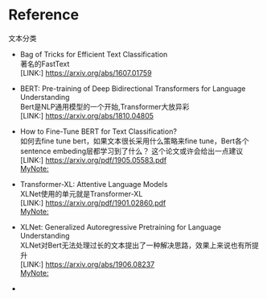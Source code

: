 # Reference  
文本分类  


- Bag of Tricks for Efficient Text Classification  
著名的FastText  
[LINK:] https://arxiv.org/abs/1607.01759  


- BERT: Pre-training of Deep Bidirectional Transformers for Language Understanding  
Bert是NLP通用模型的一个开始,Transformer大放异彩  
[LINK:] https://arxiv.org/abs/1810.04805   

- How to Fine-Tune BERT for Text Classification?  
如何去fine tune bert，如果文本很长采用什么策略来fine tune，Bert各个sentence embeding层都学习到了什么？
这个论文或许会给出一点建议  
[LINK:] https://arxiv.org/pdf/1905.05583.pdf  
[MyNote:](./How%20to%20Fine-Tune%20BERT%20for%20Text%20Classification.md)  


- Transformer-XL: Attentive Language Models   
XLNet使用的单元就是Transformer-XL  
[LINK:] https://arxiv.org/pdf/1901.02860.pdf  
[MyNote:](./Transformer-XL.md)   

- XLNet: Generalized Autoregressive Pretraining for Language Understanding  
XLNet对Bert无法处理过长的文本提出了一种解决思路，效果上来说也有所提升  
[LINK:] https://arxiv.org/abs/1906.08237  
[MyNote:](./XLNet.md)  





-     